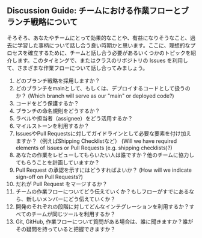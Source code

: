 ## Discussion Guide: チームにおける作業フローとブランチ戦略について

そろそろ、あなたやチームにとって効果的なことや、有益になりそうなこと、過去に学習した事柄について話し合う良い時期かと思います。ここに、理想的なプロセスを確立するために、チームと話し合う必要があるいくつかのトピックを紹介します。このタイミングで、またはクラスのリポジトリの Issues を利用して、さまざまな作業フローについて話し合ってみましょう。

1. どのブランチ戦略を採用しますか？
1. どのブランチをmainとして、もしくは、デプロイするコードとして扱うのか？ (Which branch will serve as our "main" or deployed code?)
1. コードをどう保護するか？
1. ブランチの命名規則をどうするか？
1. ラベルや担当者（assignee）をどう活用するか？
1. マイルストーンを利用するか？
1. IssuesやPull Requestsに対してガイドラインとして必要な要素を付け加えますか？（例えばShipping Checklistなど） (Will we have required elements of Issues or Pull Requests (e.g. shipping checklists)?)
1. あなたの作業をレビューしてもらいたい人は誰ですか？他のチームに協力してもらうことを計画していますか？
1. Pull Request の承認を示すにはどうすればよいか？ (How will we indicate sign-off on Pull Requests?)
1. だれが Pull Request をマージするか？
1. チームの作業フローについてどう伝えていくか？もしフローがすでにあるなら、新しいメンバーにどう伝えていくか？
1. 開発のそれぞれの段階に対してどんなインテグレーションを利用するか？すべてのチームが同じツールを利用するか？
1. Git, GitHub, 作業フローについて質問がある場合は、誰に聞きますか？誰がその疑問を持っていると把握できますか？
